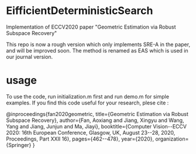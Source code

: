 # EifficientDeterministicSearch
Implementation of ECCV2020 paper "Geometric Estimation via Robust Subspace Recovery"

This repo is now a rough version which only implements SRE-A in the paper, and will be improved soon. 
The method is renamed as EAS which is used in our journal version.  

# usage
To use the code, run initialization.m first and run demo.m for simple examples.
If you find this code useful for your research, plese cite :

@inproceedings{fan2020geometric,
  title={Geometric Estimation via Robust Subspace Recovery},
  author={Fan, Aoxiang and Jiang, Xingyu and Wang, Yang and Jiang, Junjun and Ma, Jiayi},
  booktitle={Computer Vision--ECCV 2020: 16th European Conference, Glasgow, UK, August 23--28, 2020, Proceedings, Part XXII 16},
  pages={462--478},
  year={2020},
  organization={Springer}
}
